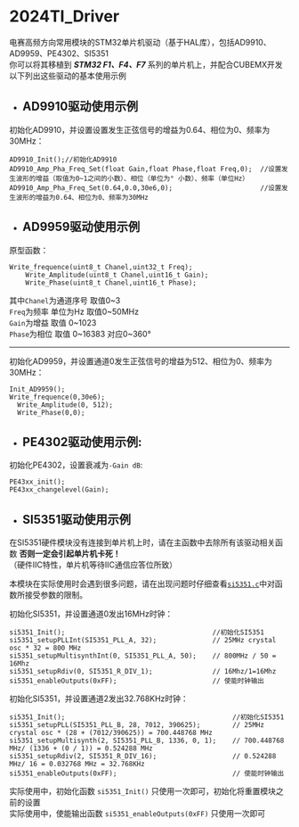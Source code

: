 # 2024TI_Driver
电赛高频方向常用模块的STM32单片机驱动（基于HAL库），包括AD9910、AD9959、PE4302、SI5351   
你可以将其移植到 <em>**STM32 F1、F4、F7**</em> 系列的单片机上，并配合CUBEMX开发   
以下列出这些驱动的基本使用示例

- ## AD9910驱动使用示例 
初始化AD9910，并设置设置发生正弦信号的增益为0.64、相位为0、频率为30MHz：  

    AD9910_Init();//初始化AD9910
    AD9910_Amp_Pha_Freq_Set(float Gain,float Phase,float Freq,0);  //设置发生波形的增益（取值为0~1之间的小数）、相位（单位为° 小数）、频率（单位Hz）
    AD9910_Amp_Pha_Freq_Set(0.64,0.0,30e6,0);                      //设置发生波形的增益为0.64、相位为0、频率为30MHz
    
- ## AD9959驱动使用示例   
原型函数：   

    Write_frequence(uint8_t Chanel,uint32_t Freq);
		Write_Amplitude(uint8_t Chanel,uint16_t Gain);
		Write_Phase(uint8_t Chanel,uint16_t Phase);
  
其中`Chanel`为通道序号 取值0\~3   
 `Freq`为频率 单位为Hz 取值0\~50MHz   
 `Gain`为增益 取值 0\~1023   
 `Phase`为相位 取值 0\~16383 对应0\~360°   

--------------------------------------------------------
   
初始化AD9959，并设置通道0发生正弦信号的增益为512、相位为0、频率为30MHz：  

    Init_AD9959();   
    Write_frequence(0,30e6);   
	  Write_Amplitude(0, 512);   
	  Write_Phase(0,0);  

- ## PE4302驱动使用示例:    
初始化PE4302，设置衰减为`-Gain dB`:   

    PE43xx_init();
    PE43xx_changelevel(Gain);



- ## SI5351驱动使用示例

在SI5351硬件模块没有连接到单片机上时，请在主函数中去除所有该驱动相关函数 **否则一定会引起单片机卡死！**  
（硬件IIC特性，单片机等待IIC通信应答位所致）   

本模块在实际使用时会遇到很多问题，请在出现问题时仔细查看[`si5351.c`](https://github.com/Floatkyun/2024TI_Driver/blob/main/SI5351(%E6%97%B6%E9%92%9F%E8%8A%AF%E7%89%87)/si5351.c)中对函数所接受参数的限制。   

初始化SI5351，并设置通道0发出16MHz时钟：

    si5351_Init();                                     //初始化SI5351
    si5351_setupPLLInt(SI5351_PLL_A, 32);              // 25MHz crystal osc * 32 = 800 MHz
    si5351_setupMultisynthInt(0, SI5351_PLL_A, 50);    // 800MHz / 50 = 16Mhz
    si5351_setupRdiv(0, SI5351_R_DIV_1);               // 16Mhz/1=16Mhz 
    si5351_enableOutputs(0xFF);                        // 使能时钟输出
初始化SI5351，并设置通道2发出32.768KHz时钟：

    si5351_Init();                                          //初始化SI5351
    si5351_setupPLL(SI5351_PLL_B, 28, 7012, 390625);        // 25MHz crystal osc * (28 + (7012/390625)) = 700.448768 MHz
    si5351_setupMultisynth(2, SI5351_PLL_B, 1336, 0, 1);    // 700.448768 MHz/ (1336 + (0 / 1)) = 0.524288 MHz
    si5351_setupRdiv(2, SI5351_R_DIV_16);                   // 0.524288 MHz/ 16 = 0.032768 MHz = 32.768KHz
    si5351_enableOutputs(0xFF);                             // 使能时钟输出
实际使用中，初始化函数 `si5351_Init()` 只使用一次即可，初始化将重置模块之前的设置   
实际使用中，使能输出函数 `si5351_enableOutputs(0xFF)` 只使用一次即可


